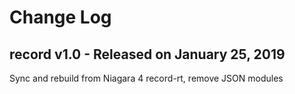 ﻿# Change Log

## record v1.0 - Released on January 25, 2019
Sync and rebuild from Niagara 4 record-rt, remove JSON modules
